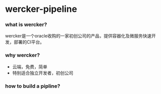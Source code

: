 # wercker-pipeline

### what is wercker?
wercker是一个oracle收购的一家初创公司的产品，提供容器化及微服务快速开发，部署的CI平台。

### why wercker?

* 云端，免费，简单
* 特别适合独立开发者，初创公司

### how to build a pipline?
